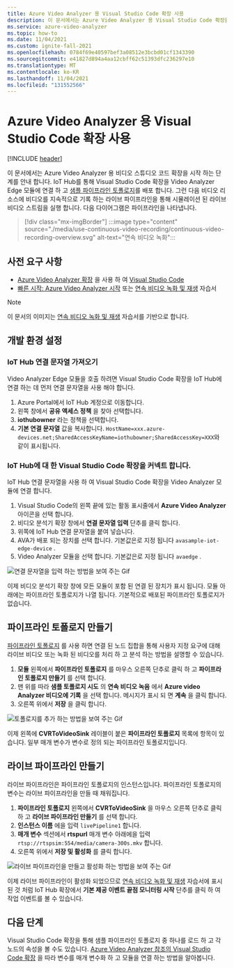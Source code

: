 ```yaml
---
title: Azure Video Analyzer 용 Visual Studio Code 확장 사용
description: 이 문서에서는 Azure Video Analyzer 용 Visual Studio Code 확장을 시작 하는 단계를 안내 합니다.
ms.service: azure-video-analyzer
ms.topic: how-to
ms.date: 11/04/2021
ms.custom: ignite-fall-2021
ms.openlocfilehash: 0784f69e40597bef3a08512e3bcbd01cf1343390
ms.sourcegitcommit: e41827d894a4aa12cbff62c51393dfc236297e10
ms.translationtype: MT
ms.contentlocale: ko-KR
ms.lasthandoff: 11/04/2021
ms.locfileid: "131552566"
---
```

# <a name="use-the-visual-studio-code-extension-for-azure-video-analyzer"></a>Azure Video Analyzer 용 Visual Studio Code 확장 사용

[!INCLUDE [header](includes/edge-env.md)]

이 문서에서는 Azure Video Analyzer 용 비디오 스튜디오 코드 확장을 시작 하는 단계를 안내 합니다. IoT Hub를 통해 Visual Studio Code 확장을 Video Analyzer Edge 모듈에 연결 하 고 [샘플 파이프라인 토폴로지](https://github.com/Azure/video-analyzer/tree/main/pipelines/live/topologies/cvr-video-sink)를 배포 합니다. 그런 다음 비디오 리소스에 비디오를 지속적으로 기록 하는 라이브 파이프라인을 통해 시뮬레이션 된 라이브 비디오 스트림을 실행 합니다. 다음 다이어그램은 파이프라인을 나타냅니다.

> [!div class="mx-imgBorder"]
> :::image type="content" source="./media/use-continuous-video-recording/continuous-video-recording-overview.svg" alt-text="연속 비디오 녹화":::
 
 ## <a name="prerequisites"></a>사전 요구 사항
 
* [Azure Video Analyzer 확장](https://marketplace.visualstudio.com/items?itemName=ms-azuretools.azure-video-analyzer) 을 사용 하 여 [Visual Studio Code](https://code.visualstudio.com/)
* [빠른 시작: Azure Video Analyzer 시작](./get-started-detect-motion-emit-events.md) 또는 [연속 비디오 녹화 및 재생](./use-continuous-video-recording.md) 자습서

 > [!NOTE]
 > 이 문서의 이미지는 [연속 비디오 녹화 및 재생](./use-continuous-video-recording.md) 자습서를 기반으로 합니다.    

## <a name="set-up-your-development-environment"></a>개발 환경 설정

### <a name="obtain-your-iot-hub-connection-string"></a>IoT Hub 연결 문자열 가져오기

Video Analyzer Edge 모듈을 호출 하려면 Visual Studio Code 확장을 IoT Hub에 연결 하는 데 먼저 연결 문자열을 사용 해야 합니다.

1. Azure Portal에서 IoT Hub 계정으로 이동합니다.
1. 왼쪽 창에서 **공유 액세스 정책** 을 찾아 선택합니다.
1. **iothubowner** 라는 정책을 선택합니다.
1. **기본 연결 문자열** 값을 복사합니다. `HostName=xxx.azure-devices.net;SharedAccessKeyName=iothubowner;SharedAccessKey=XXX`와 같이 표시됩니다.

### <a name="connect-the-visual-studio-code-extension-to-the-iot-hub"></a>IoT Hub에 대 한 Visual Studio Code 확장을 커넥트 합니다.

IoT Hub 연결 문자열을 사용 하 여 Visual Studio Code 확장을 Video Analyzer 모듈에 연결 합니다. 

1.  Visual Studio Code의 왼쪽 끝에 있는 활동 표시줄에서 **Azure Video Analyzer** 아이콘을 선택 합니다.
1.  비디오 분석기 확장 창에서 **연결 문자열 입력** 단추를 클릭 합니다.
1.  위쪽에 IoT Hub 연결 문자열을 붙여 넣습니다.
1.  AVA가 배포 되는 장치를 선택 합니다. 기본값은로 지정 됩니다 `avasample-iot-edge-device` .
1.  Video Analyzer 모듈을 선택 합니다. 기본값은로 지정 됩니다 `avaedge` .

![연결 문자열을 입력 하는 방법을 보여 주는 Gif](./media/use-visual-studio-code-extension/enter-connection-string.gif)

이제 비디오 분석기 확장 창에 모든 모듈이 포함 된 연결 된 장치가 표시 됩니다. 모듈 아래에는 파이프라인 토폴로지가 나열 됩니다. 기본적으로 배포된 파이프라인 토폴로지가 없습니다.

## <a name="create-a-pipeline-topology"></a>파이프라인 토폴로지 만들기 

[파이프라인 토폴로지](../pipeline.md) 를 사용 하면 연결 된 노드 집합을 통해 사용자 지정 요구에 대해 라이브 비디오 또는 녹화 된 비디오를 처리 하 고 분석 하는 방법을 설명할 수 있습니다. 

1.  **모듈** 왼쪽에서 **파이프라인 토폴로지** 를 마우스 오른쪽 단추로 클릭 하 고 **파이프라인 토폴로지 만들기** 를 선택 합니다.
1.  맨 위를 따라 **샘플 토폴로지 시도** 의 **연속 비디오 녹음** 에서 **Azure video Analyzer 비디오에 기록** 을 선택 합니다. 메시지가 표시 되 면 **계속** 을 클릭 합니다.
1.  오른쪽 위에서 **저장** 을 클릭 합니다.

![토폴로지를 추가 하는 방법을 보여 주는 Gif](./media/use-visual-studio-code-extension/add-topology.gif)

이제 왼쪽에 **CVRToVideoSink** 레이블이 붙은 **파이프라인 토폴로지** 목록에 항목이 있습니다. 일부 매개 변수가 변수로 정의 되는 파이프라인 토폴로지입니다.

## <a name="create-a-live-pipeline"></a>라이브 파이프라인 만들기

라이브 파이프라인은 파이프라인 토폴로지의 인스턴스입니다. 파이프라인 토폴로지의 변수는 라이브 파이프라인을 만들 때 채워집니다.

1.  **파이프라인 토폴로지** 왼쪽에서 **CVRToVideoSink** 을 마우스 오른쪽 단추로 클릭 하 고 **라이브 파이프라인 만들기** 를 선택 합니다.
1.  **인스턴스 이름** 에을 입력 `livePipeline1` 합니다.
1. **매개 변수** 섹션에서 **rtspurl** 매개 변수 아래에을 입력 `rtsp://rtspsim:554/media/camera-300s.mkv` 합니다.
1.  오른쪽 위에서 **저장 및 활성화** 를 클릭 합니다.

![라이브 파이프라인을 만들고 활성화 하는 방법을 보여 주는 Gif](./media/use-visual-studio-code-extension/create-and-activate.gif)

이제 라이브 파이프라인이 활성화 되었으므로 [연속 비디오 녹화 및 재생](./use-continuous-video-recording.md#prepare-to-monitor-the-modules) 자습서에 표시 된 것 처럼 IoT Hub 확장에서 **기본 제공 이벤트 끝점 모니터링 시작** 단추를 클릭 하 여 작업 이벤트를 볼 수 있습니다.

## <a name="next-steps"></a>다음 단계

Visual Studio Code 확장을 통해 샘플 파이프라인 토폴로지 중 하나를 로드 하 고 각 노드의 속성을 볼 수도 있습니다. [Azure Video Analyzer 참조의 Visual Studio Code 확장](../visual-studio-code-extension.md) 을 따라 변수를 매개 변수화 하 고 모듈을 연결 하는 방법을 알아봅니다.
